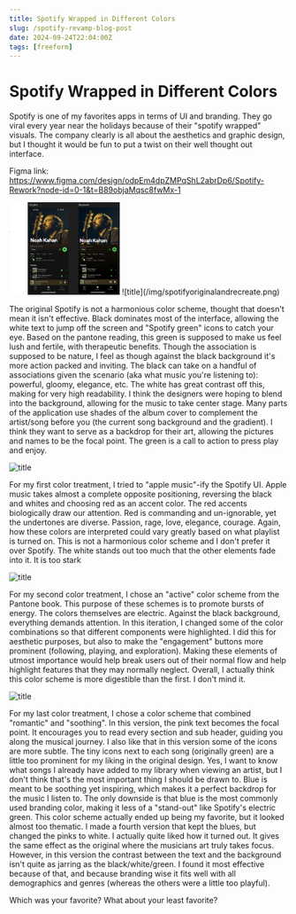 ```yaml
---
title: Spotify Wrapped in Different Colors
slug: /spotify-revamp-blog-post
date: 2024-09-24T22:04:00Z
tags: [freeform]
---
```


# Spotify Wrapped in Different Colors

Spotify is one of my favorites apps in terms of UI and branding. They go viral every year near the holidays because of their "spotify wrapped" visuals. The company clearly is all about the aesthetics and graphic design, but I thought it would be fun to put a twist on their well thought out interface. 

Figma link: https://www.figma.com/design/odpEm4dpZMPqShL2abrDp6/Spotify-Rework?node-id=0-1&t=B89objaMqsc8fwMx-1 

<img src="/static/img/spotifyoriginalandrecreate.png" alt="spotify original and recreate" width="200"/>
![title](/img/spotifyoriginalandrecreate.png)

The original Spotify is not a harmonious color scheme, thought that doesn't mean it isn't effective. Black dominates most of the interface, allowing the white text to jump off the screen and "Spotify green" icons to catch your eye. Based on the pantone reading, this green is supposed to make us feel lush and fertile, with therapeutic benefits. Though the association is supposed to be nature, I feel as though against the black background it's more action packed and inviting. The black can take on a handful of associations given the scenario (aka what music you're listening to): powerful, gloomy, elegance, etc. The white has great contrast off this, making for very high readability. I think the designers were hoping to blend into the background, allowing for the music to take center stage. Many parts of the application use shades of the album cover to complement the artist/song before you (the current song background and the gradient). I think they want to serve as a backdrop for their art, allowing the pictures and names to be the focal point. The green is a call to action to press play and enjoy. 

![title](/img/spotifyapplemusic.png)

For my first color treatment, I tried to "apple music"-ify the Spotify UI. Apple music takes almost a complete opposite positioning, reversing the black and whites and choosing red as an accent color. The red accents biologically draw our attention. Red is commanding and un-ignorable, yet the undertones are diverse. Passion, rage, love, elegance, courage. Again, how these colors are interpreted could vary greatly based on what playlist is turned on. This is not a harmonious color scheme and I don't prefer it over Spotify. The white stands out too much that the other elements fade into it. It is too stark

![title](/img/spotifyactive.png)

For my second color treatment, I chose an "active" color scheme from the Pantone book. This purpose of these schemes is to promote bursts of energy. The colors themselves are electric. Against the black background, everything demands attention. In this iteration, I changed some of the color combinations so that different components were highlighted. I did this for aesthetic purposes, but also to make the  "engagement" buttons more prominent (following, playing, and exploration). Making these elements of utmost importance would help break users out of their normal flow and help highlight features that they may normally neglect. Overall, I actually think this color scheme is more digestible than the first. I don't mind it. 

![title](/img/spotifyromantics.png)

For my last color treatment, I chose a color scheme that combined "romantic" and "soothing". In this version, the pink text becomes the focal point. It encourages you to read every section and sub header, guiding you along the musical journey. I also like that in this version some of the icons are more subtle. The tiny icons next to each song (originally green) are a little too prominent for my liking in the original design. Yes, I want to know what songs I already have added to my library when viewing an artist, but I don't think that's the most important thing I should be drawn to. Blue is meant to be soothing yet inspiring, which makes it a perfect backdrop for the music I listen to. The only downside is that blue is the most commonly used branding color, making it less of a "stand-out" like Spotify's electric green. This color scheme actually ended up being my favorite, but it looked almost too thematic. I made a fourth version that kept the blues, but changed the pinks to white. I actually quite liked how it turned out. It gives the same effect as the original where the musicians art truly takes focus. However, in this version the contrast between the text and the background isn't quite as jarring as the black/white/green. I found it most effective because of that, and because branding wise it fits well with all demographics and genres (whereas the others were a little too playful). 

Which was your favorite? What about your least favorite? 